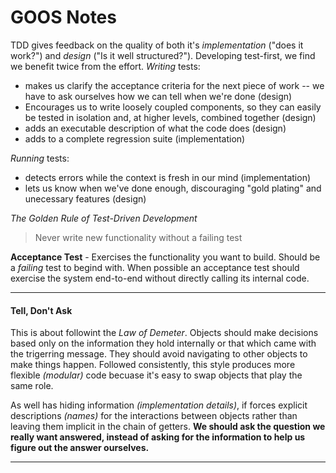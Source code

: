 # GOOS Notes

TDD gives feedback on the quality of both it's *implementation* ("does it work?") and *design* ("Is it well structured?"). Developing test-first, we find we benefit twice from the effort. *Writing* tests:

* makes us clarify the acceptance criteria for the next piece of work -- we have to ask ourselves how we can tell when we're done (design)
* Encourages us to write loosely coupled components, so they can easily be tested in isolation and, at higher levels, combined together (design)
* adds an executable description of what the code does (design)
* adds to a complete regression suite (implementation)

*Running* tests:

* detects errors while the context is fresh in our mind (implementation)
* lets us know when we've done enough, discouraging "gold plating" and unecessary features (design)

*The Golden Rule of Test-Driven Development*

>Never write new functionality without a failing test

**Acceptance Test** - Exercises the functionality you want to build. Should be a *failing* test to begind with. When possible an acceptance test should exercise the system end-to-end without directly calling its internal code. 

---

#### Tell, Don't Ask

This is about followint the *Law of Demeter*. Objects should make decisions based only on the information they hold internally or that which came with the trigerring message. They should avoid navigating to other objects to make things happen. Followed consistently, this style produces more flexible *(modular)* code becuase it's easy to swap objects that play the same role. 

As well has hiding information *(implementation details)*, if forces explicit descriptions *(names)* for the interactions between objects rather than leaving them implicit in the chain of getters. **We should ask the question we really want answered, instead of asking for the information to help us figure out the answer ourselves.**

---